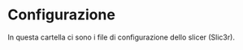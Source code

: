 Configurazione
==============

In questa cartella ci sono i file di configurazione dello slicer (Slic3r).
